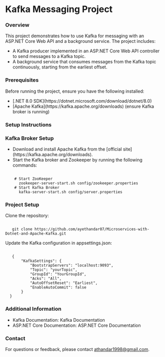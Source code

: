 <h1> Kafka Messaging Project </h1>

<h3> Overview </h3>
<p> This project demonstrates how to use Kafka for messaging with an ASP.NET Core Web API and a background service. The project includes:
  <ul>
    <li>A Kafka producer implemented in an ASP.NET Core Web API controller to send messages to a Kafka topic.</li>
    <li>A background service that consumes messages from the Kafka topic continuously, starting from the earliest offset.</li>
  </ul>
</p>

<h3> Prerequisites </h3>
<p>Before running the project, ensure you have the following installed:
<ul>
  <li> [.NET 8.0 SDK](https://dotnet.microsoft.com/download/dotnet/8.0)</li>
  <li> [Apache Kafka](https://kafka.apache.org/downloads) (ensure Kafka broker is running)</li>
</ul>
</p>

<h3> Setup Instructions </h3>
<h3> Kafka Broker Setup</h3>
<ul>
  <li> Download and install Apache Kafka from the [official site](https://kafka.apache.org/downloads).</li>
  <li> Start the Kafka broker and Zookeeper by running the following commands:</li>
</ul> <p></p>
<div class="codehilite">
<pre><code> 
    # Start ZooKeeper
      zookeeper-server-start.sh config/zookeeper.properties
    # Start Kafka Broker
      kafka-server-start.sh config/server.properties
</code></pre>
</div>

<h3>Project Setup</h3>
<p> Clone the repository: </p><p></p>
<div class="codehilite">
<pre><code> 
   git clone https://github.com/ayethandar07/Microservices-with-Dotnet-and-Apache-Kafka.git
</code></pre>
</div>
<p>Update the Kafka configuration in appsettings.json:</p><p></p>
<div class="codehilite">
<pre><code> 
   {
       "KafkaSettings": {
           "BootstrapServers": "localhost:9093",
           "Topic": "yourTopic",
           "GroupId": "YourGroupId",
           "Acks": "All",
           "AutoOffsetReset": "Earliest",
           "EnableAutoCommit": false
       }
  }
</code></pre>
</div>

<h3> Additional Information</h3>
<ul>
  <li>Kafka Documentation: Kafka Documentation</li>
  <li>ASP.NET Core Documentation: ASP.NET Core Documentation</li>
</ul>

<h3> Contact </h3>
<p>For questions or feedback, please contact <a href="mailto:athandar1998@gmail.com">athandar1998@gmail.com</a>.</p>
